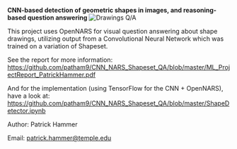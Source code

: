 **CNN-based detection of geometric shapes in images, and reasoning-based question answering**
![Drawings Q/A](https://user-images.githubusercontent.com/8284677/71530408-902f6800-28e1-11ea-8d22-3493aee2c4d4.png)

This project uses OpenNARS for visual question answering about shape drawings, utilizing output from a Convolutional Neural Network which was trained on a variation of Shapeset.

See the report for more information: https://github.com/patham9/CNN_NARS_Shapeset_QA/blob/master/ML_ProjectReport_PatrickHammer.pdf

And for the implementation (using TensorFlow for the CNN + OpenNARS), have a look at: https://github.com/patham9/CNN_NARS_Shapeset_QA/blob/master/ShapeDetector.ipynb

Author: Patrick Hammer

Email: patrick.hammer@temple.edu
